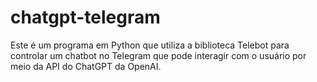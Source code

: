 # chatgpt-telegram
Este é um programa em Python que utiliza a biblioteca Telebot para controlar um chatbot no Telegram que pode interagir com o usuário por meio da API do ChatGPT da OpenAI.

